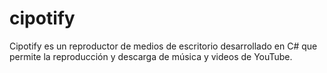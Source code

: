 # cipotify
Cipotify es un reproductor de medios de escritorio desarrollado en C# que permite la reproducción y descarga de música y videos de YouTube.
